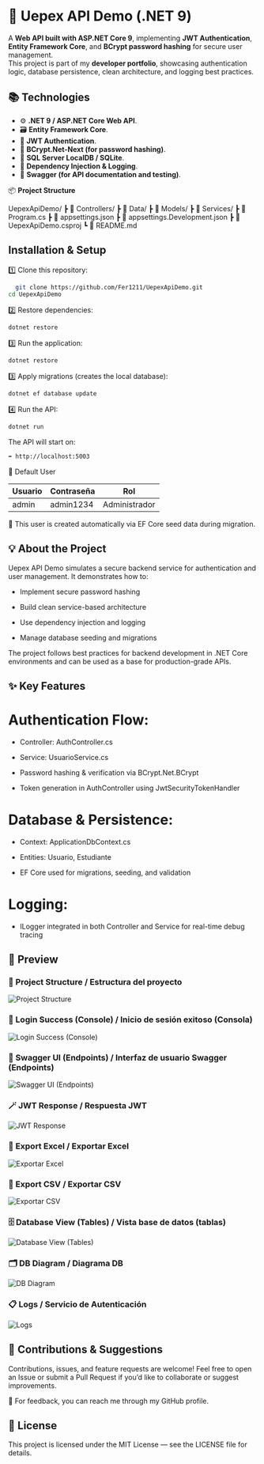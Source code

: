 
# 🔐 Uepex API Demo (.NET 9)

A **Web API built with ASP.NET Core 9**, implementing **JWT Authentication**, **Entity Framework Core**, and **BCrypt password hashing** for secure user management.  
This project is part of my **developer portfolio**, showcasing authentication logic, database persistence, clean architecture, and logging best practices. 

## 📚 Technologies

- ⚙️ **.NET 9 / ASP.NET Core Web API**.
- 🗃️ **Entity Framework Core**.  
- 🔐 **JWT Authentication**. 
- 🔑 **BCrypt.Net-Next (for password hashing)**.  
- 🧾 **SQL Server LocalDB / SQLite**.  
- 🧠 **Dependency Injection & Logging**.  
- 🧰 **Swagger (for API documentation and testing)**.

📦 **Project Structure**

UepexApiDemo/
┣ 📁 Controllers/
┣ 📁 Data/
┣ 📁 Models/
┣ 📁 Services/
┣ 📜 Program.cs
┣ 📜 appsettings.json
┣ 📜 appsettings.Development.json
┣ 📜 UepexApiDemo.csproj
┗ 📜 README.md


## Installation & Setup

1️⃣ Clone this repository:

```bash
  git clone https://github.com/Fer1211/UepexApiDemo.git
cd UepexApiDemo
```

2️⃣ Restore dependencies:
```bash
dotnet restore
```

3️⃣ Run the application:
```bash
dotnet restore
```

3️⃣ Apply migrations (creates the local database):
```bash
dotnet ef database update
```

4️⃣ Run the API:
```bash
dotnet run
```

The API will start on:
```bash
➡️ http://localhost:5003
```

👤 Default User

| Usuario | Contraseña | Rol           |
| ------- | ---------- | ------------- |
| admin   | admin1234  | Administrador |


🧩 This user is created automatically via EF Core seed data during migration.

## 💡 About the Project

Uepex API Demo simulates a secure backend service for authentication and user management.
It demonstrates how to:

- Implement secure password hashing
  
- Build clean service-based architecture
  
- Use dependency injection and logging
  
- Manage database seeding and migrations

The project follows best practices for backend development in .NET Core environments and can be used as a base for production-grade APIs.



## ✨ Key Features

# Authentication Flow:

- Controller: AuthController.cs

- Service: UsuarioService.cs

- Password hashing & verification via BCrypt.Net.BCrypt

- Token generation in AuthController using JwtSecurityTokenHandler

# Database & Persistence:

- Context: ApplicationDbContext.cs

- Entities: Usuario, Estudiante

- EF Core used for migrations, seeding, and validation

# Logging:

- ILogger integrated in both Controller and Service for real-time debug tracing


## 📸 Preview

### 🧠 Project Structure / Estructura del proyecto
![Project Structure](Docs/project_structure.png)

### 🔐 Login Success (Console) / Inicio de sesión exitoso (Consola)
![Login Success (Console)](Docs/login_success_console.png)

### 🧾 Swagger UI (Endpoints) / Interfaz de usuario Swagger (Endpoints)
![Swagger UI (Endpoints)](Docs/swagger_ui.png)

### 🪄 JWT Response / Respuesta JWT
![JWT Response](Docs/jwt_response.png)

### 📗 Export Excel / Exportar Excel
![Exportar Excel](Docs/ExcelExport.png)

### 📄 Export CSV / Exportar CSV
![Exportar CSV](Docs/CSVExport.png)

### 🗄️ Database View (Tables) / Vista base de datos (tablas)
![Database View (Tables)](Docs/database_tables.png)

### 🗂️ DB Diagram / Diagrama DB
![DB Diagram](Docs/database_tables.png)

### 📋 Logs / Servicio de Autenticación
![Logs](Docs/log_detail.png)

## 🤝 Contributions & Suggestions
Contributions, issues, and feature requests are welcome!
Feel free to open an Issue or submit a Pull Request if you’d like to collaborate or suggest improvements.

📩 For feedback, you can reach me through my GitHub profile.

## 📝 License

This project is licensed under the MIT License — see the LICENSE
 file for details.
